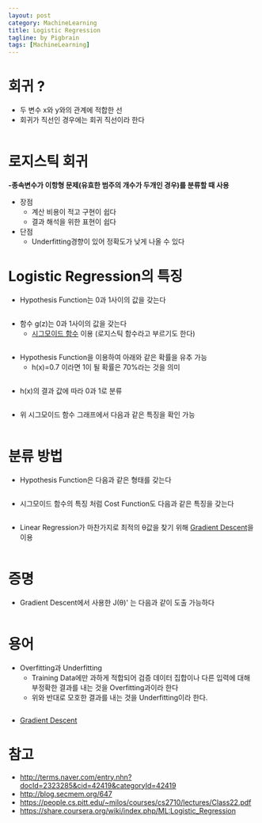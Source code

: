 ```yaml
---
layout: post
category: MachineLearning
title: Logistic Regression
tagline: by Pigbrain
tags: [MachineLearning]
---
```


<!--more-->

# 회귀 ?  
* 두 변수 x와 y와의 관계에 적합한 선
* 회귀가 직선인 경우에는 회귀 직선이라 한다
<img src="/assets/themes/Snail/img/MachineLearning/LogisticRegression/regression.png" alt="">  

# 로지스틱 회귀     
**-종속변수가 이항형 문제(유효한 범주의 개수가 두개인 경우)를 분류할 때 사용**

* 장점
	* 계산 비용이 적고 구현이 쉽다
	* 결과 해석을 위한 표현이 쉽다
* 단점
	* Underfitting경향이 있어 정확도가 낮게 나올 수 있다 

 
# Logistic Regression의 특징  
* Hypothesis Function는 0과 1사이의 값을 갖는다  
<img src="/assets/themes/Snail/img/MachineLearning/LogisticRegression/hypohesisFunction_range.png" alt="">    
    
* 함수 g(z)는 0과 1사이의 값을 갖는다  
	* [시그모이드 함수](http://pigbrain.github.io/math/2015/07/10/SigmoidFunction_on_Math/) 이용 (로지스틱 함수라고 부르기도 한다)   
<img src="/assets/themes/Snail/img/MachineLearning/LogisticRegression/hypohesisFunction_Representation.png" alt="">   
  
* Hypothesis Function을 이용하여 아래와 같은 확률을 유추 가능  
	* h(x)=0.7 이라면 1이 될 확률은 70%라는 것을 의미  
<img src="/assets/themes/Snail/img/MachineLearning/LogisticRegression/hypohesisFunction_Probability.png" alt="">  
  
* h(x)의 결과 값에 따라 0과 1로 분류  
<img src="/assets/themes/Snail/img/MachineLearning/LogisticRegression/decisionBoundary_definition.png" alt="">
  
* 위 시그모이드 함수 그래프에서 다음과 같은 특징을 확인 가능
<img src="/assets/themes/Snail/img/MachineLearning/LogisticRegression/decisionBoundary_features.png" alt="">  
  
# 분류 방법    
* Hypothesis Function은 다음과 같은 형태를 갖는다  
<img src="/assets/themes/Snail/img/MachineLearning/LogisticRegression/costFunction.png" alt="">  
  
* 시그모이드 함수의 특징 처럼 Cost Function도 다음과 같은 특징을 갖는다  
<img src="/assets/themes/Snail/img/MachineLearning/LogisticRegression/costFunction_features.png" alt="">  
  
* Linear Regression가 마찬가지로 최적의 θ값을 찾기 위해 [Gradient Descent](http://pigbrain.github.io/machinelearning/2015/07/19/GradientDescent_on_MachineLearning/)을 이용  
<img src="/assets/themes/Snail/img/MachineLearning/LogisticRegression/gradient_descent.png" alt="">  
  
# 증명  
* Gradient Descent에서 사용한 J(θ)' 는 다음과 같이 도출 가능하다  
<img src="/assets/themes/Snail/img/MachineLearning/LogisticRegression/proof.png" alt="">  


# 용어  
* Overfitting과 Underfitting
	* Training Data에만 과하게 적합되어 검증 데이터 집합이나 다른 입력에 대해 부정확한 결과를 내는 것을 Overfitting과이라 한다
	* 위와 반대로 모호한 결과를 내는 것을 Underfitting이라 한다.
<img src="/assets/themes/Snail/img/MachineLearning/LogisticRegression/overfitting_underfitting.png" alt="">
  
  
* [Gradient Descent](https://ko.wikipedia.org/wiki/%EA%B2%BD%EC%82%AC_%ED%95%98%EA%B0%95%EB%B2%95)
  
# 참고  
* http://terms.naver.com/entry.nhn?docId=2323285&cid=42419&categoryId=42419  
* http://blog.secmem.org/647  
* https://people.cs.pitt.edu/~milos/courses/cs2710/lectures/Class22.pdf  
* https://share.coursera.org/wiki/index.php/ML:Logistic_Regression